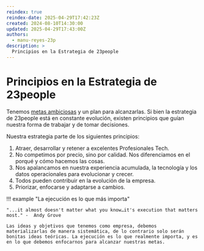 ```yaml
---
reindex: true
reindex-date: 2025-04-29T17:42:23Z
created: 2024-08-10T14:30:00
updated: 2025-04-29T17:43:00Z
authors:
  - manu-reyes-23p
description: >
  Principios en la Estrategia de 23people
---
```


# Principios en la Estrategia de 23people

Tenemos [metas ambiciosas](goals.md) y un plan para alcanzarlas. Si bien la estrategia de 23people está en constante evolución, existen principios que guían nuestra forma de trabajar y de tomar decisiones.

Nuestra estrategia parte de los siguientes principios:

1. Atraer, desarrollar y retener a excelentes Profesionales Tech.
2. No competimos por precio, sino por calidad. Nos diferenciamos en el porqué y cómo hacemos las cosas.
3. Nos apalancamos en nuestra experiencia acumulada, la tecnología y los datos operacionales para evolucionar y crecer.
4. Todos pueden contribuir en la evolución de la empresa.
5. Priorizar, enfocarse y adaptarse a cambios.

!!! example "La ejecución es lo que más importa"

    "...it almost doesn't matter what you know…it's execution that matters most." -  Andy Grove

    Las ideas y objetivos que tenemos como empresa, debemos materializarlas de manera sistemática, de lo contrario solo serán bonitas ideas teóricas. La ejecución es lo que realmente importa, y es en lo que debemos enfocarnos para alcanzar nuestras metas.
